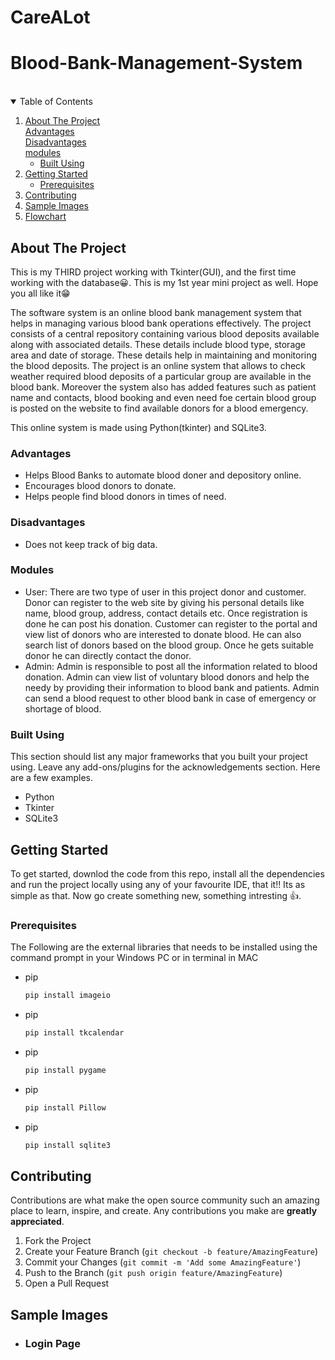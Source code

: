 # CareALot

# Blood-Bank-Management-System
<!--
*** Thanks for checking out the Online Blood Bank Management System. If you have a suggestion
*** that would make this better, please fork the repo and create a pull request
*** or simply open an issue with the tag "enhancement".
*** Thanks again! Now go create something AMAZING! :D
-->



<!-- PROJECT SHIELDS -->
<!--
*** I'm using markdown "reference style" links for readability.
*** Reference links are enclosed in brackets [ ] instead of parentheses ( ).
*** See the bottom of this document for the declaration of the reference variables
*** for contributors-url, forks-url, etc. This is an optional, concise syntax you may use.
*** https://www.markdownguide.org/basic-syntax/#reference-style-links
-->



<!-- PROJECT LOGO -->
<br />

<!-- TABLE OF CONTENTS -->
<details open="open">
  <summary>Table of Contents</summary>
  <ol>
    <li>
      <a href="#about-the-project">About The Project</a>
      <br/>
      <a href="#advantages">Advantages</a>
      <br/>
      <a href="#disadvantages">Disadvantages</a>
      <br/>
      <a href="#modules">modules</a>
      <ul>
        <li><a href="#built-using">Built Using</a></li>
      </ul>
    </li>
    <li>
      <a href="#getting-started">Getting Started</a>
      <ul>
        <li><a href="#prerequisites">Prerequisites</a></li>
      </ul>
    </li>
    <li><a href="#contributing">Contributing</a></li>
    <li><a href="#sample-images">Sample Images</a></li>
    <li><a href="#flowchart">Flowchart</a></li>
  </ol>
</details>



<!-- ABOUT THE PROJECT -->
## About The Project

This is my THIRD project working with Tkinter(GUI), and the first time working with the database😀. This is my 1st year mini project as well. Hope you all like it😁

The software system is an online blood bank management system that helps in managing various blood bank operations effectively. The project consists of a central repository containing various blood deposits available along with associated details. These details include blood type, storage area and date of storage. These details help in maintaining and monitoring the blood deposits. The project is an online system that allows to check weather required blood deposits of a particular group are available in the blood bank. Moreover the system also has added features such as patient name and contacts, blood booking and even need foe certain blood group is posted on the website to find available donors for a blood emergency.

This online system is made using Python(tkinter) and SQLite3.

### Advantages
* Helps Blood Banks to automate blood doner and depository online.
* Encourages blood donors to donate.
* Helps people find blood donors in times of need.
### Disadvantages
* Does not keep track of big data.

### Modules

* User: There are two type of user in this project donor and customer. Donor can register to the web site by giving his personal details like name, blood group, address, contact details etc. Once registration is done he can post his donation. Customer can register to the portal and view list of donors who are interested to donate blood. He can also search list of donors based on the blood group. Once he gets suitable donor he can directly contact the donor.
* Admin: Admin is responsible to post all the information related to blood donation. Admin can view list of voluntary blood donors and help the needy by providing their information to blood bank and patients. Admin can send a blood request to other blood bank in case of emergency or shortage of blood.

### Built Using

This section should list any major frameworks that you built your project using. Leave any add-ons/plugins for the acknowledgements section. Here are a few examples.
* Python
* Tkinter
* SQLite3



<!-- GETTING STARTED -->
## Getting Started

To get started, downlod the code from this repo, install all the dependencies and run the project locally using any of your favourite IDE, that it!! Its as simple as that.
Now go create something new, something intresting 👍.

### Prerequisites

The Following are the external libraries that needs to be installed using the command prompt in your Windows PC or in terminal in MAC 
* pip
  ```sh
  pip install imageio
  ```
  
* pip
  ```sh
  pip install tkcalendar
  ```
  
* pip
  ```sh
  pip install pygame
  ```
  
* pip
  ```sh
  pip install Pillow
  ```
  
* pip
  ```sh
  pip install sqlite3
  ```

<!-- CONTRIBUTING -->
## Contributing

Contributions are what make the open source community such an amazing place to learn, inspire, and create. Any contributions you make are **greatly appreciated**.

1. Fork the Project
2. Create your Feature Branch (`git checkout -b feature/AmazingFeature`)
3. Commit your Changes (`git commit -m 'Add some AmazingFeature'`)
4. Push to the Branch (`git push origin feature/AmazingFeature`)
5. Open a Pull Request

## Sample Images

* ### **Login Page**
